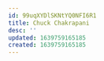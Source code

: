 ```yaml
---
id: 99uqXYDlSKNtYQ0NFI6R1
title: Chuck Chakrapani
desc: ''
updated: 1639759165185
created: 1639759165185
---
```


